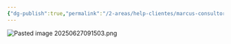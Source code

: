 ```yaml
---
{"dg-publish":true,"permalink":"/2-areas/help-clientes/marcus-consultor/","dgPassFrontmatter":true,"created":"2025-06-27T09:14:30.239-03:00","updated":"2025-06-27T10:27:11.906-03:00"}
---
```


![Pasted image 20250627091503.png](/img/user/4.%20ARQUIVOS/Pasted%20image%2020250627091503.png)
